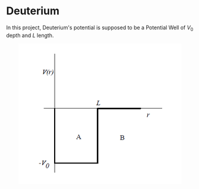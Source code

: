 # Deuterium
In this project, Deuterium's potential is supposed to be a Potential Well of $V_0$ depth and $L$ length.
<p align="center">
  <img src="potential_well.png" />
</p>

